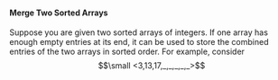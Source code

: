 #### Merge Two Sorted Arrays

Suppose you are given two sorted arrays of integers. If one array has enough empty entries at its end, it can be used to store the combined entries of the two arrays in sorted order. For example, consider $$\small <3,13,17,_,_,_,_,_>$$

